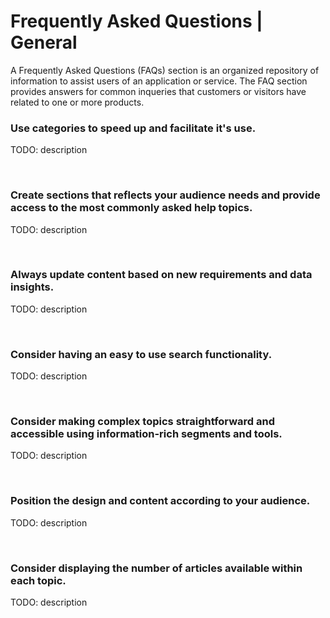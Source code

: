 # Frequently Asked Questions | General

A Frequently Asked Questions (FAQs) section is an organized repository of information to assist users of an application or service. The FAQ section provides answers for
common inqueries that customers or visitors have related to one or more products.
<br>


### Use categories to speed up and facilitate it's use.

TODO: description

<br>


### Create sections that reflects your audience needs and provide access to the most commonly asked help topics.

TODO: description

<br>


### Always update content based on new requirements and data insights.

TODO: description

<br>


### Consider having an easy to use search functionality.

TODO: description

<br>


### Consider making complex topics straightforward and accessible using information-rich segments and tools.

TODO: description

<br>


### Position the design and content according to your audience.

TODO: description

<br>


### Consider displaying the number of articles available within each topic.

TODO: description

<br>



